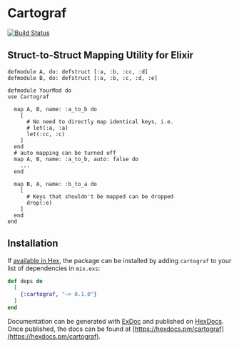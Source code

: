 # Cartograf
[![Build Status](https://travis-ci.org/Herlitzd/cartograf.svg?branch=master)](https://travis-ci.org/Herlitzd/cartograf)
## Struct-to-Struct Mapping Utility for Elixir

```
defmodule A, do: defstruct [:a, :b, :cc, :d]
defmodule B, do: defstruct [:a, :b, :c, :d, :e]

defmodule YourMod do
use Cartograf

  map A, B, name: :a_to_b do
    [
      # No need to directly map identical keys, i.e. 
      # let(:a, :a)
      let(:cc, :c)
    ]
  end
  # auto mapping can be turned off
  map A, B, name: :a_to_b, auto: false do
    ...
  end

  map B, A, name: :b_to_a do
    [
      # Keys that shouldn't be mapped can be dropped
      drop(:e)
    ]
  end
end

```

## Installation

If [available in Hex](https://hex.pm/docs/publish), the package can be installed
by adding `cartograf` to your list of dependencies in `mix.exs`:

```elixir
def deps do
  [
    {:cartograf, "~> 0.1.0"}
  ]
end
```

Documentation can be generated with [ExDoc](https://github.com/elixir-lang/ex_doc)
and published on [HexDocs](https://hexdocs.pm). Once published, the docs can
be found at [https://hexdocs.pm/cartograf](https://hexdocs.pm/cartograf).

